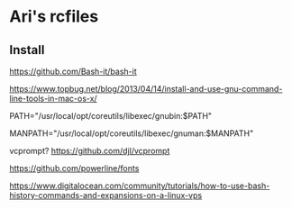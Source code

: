 # Ari's rcfiles

## Install

https://github.com/Bash-it/bash-it

https://www.topbug.net/blog/2013/04/14/install-and-use-gnu-command-line-tools-in-mac-os-x/

PATH="/usr/local/opt/coreutils/libexec/gnubin:$PATH"

MANPATH="/usr/local/opt/coreutils/libexec/gnuman:$MANPATH"

vcprompt? https://github.com/djl/vcprompt

https://github.com/powerline/fonts

https://www.digitalocean.com/community/tutorials/how-to-use-bash-history-commands-and-expansions-on-a-linux-vps

